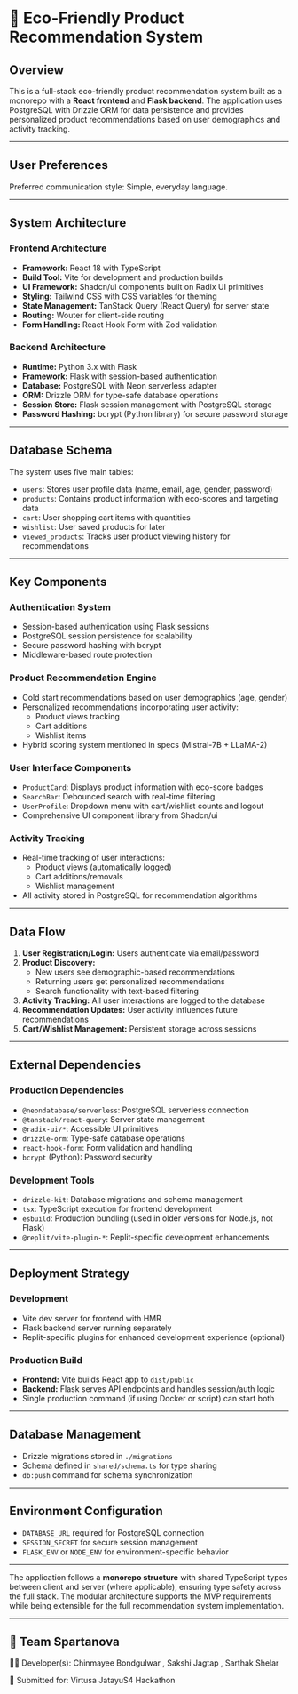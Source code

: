 
# 🌿 Eco-Friendly Product Recommendation System

## Overview  
This is a full-stack eco-friendly product recommendation system built as a monorepo with a **React frontend** and **Flask backend**. The application uses PostgreSQL with Drizzle ORM for data persistence and provides personalized product recommendations based on user demographics and activity tracking.

---

## User Preferences  
Preferred communication style: Simple, everyday language.

---

## System Architecture

### Frontend Architecture  
- **Framework:** React 18 with TypeScript  
- **Build Tool:** Vite for development and production builds  
- **UI Framework:** Shadcn/ui components built on Radix UI primitives  
- **Styling:** Tailwind CSS with CSS variables for theming  
- **State Management:** TanStack Query (React Query) for server state  
- **Routing:** Wouter for client-side routing  
- **Form Handling:** React Hook Form with Zod validation  

### Backend Architecture  
- **Runtime:** Python 3.x with Flask  
- **Framework:** Flask with session-based authentication  
- **Database:** PostgreSQL with Neon serverless adapter  
- **ORM:** Drizzle ORM for type-safe database operations  
- **Session Store:** Flask session management with PostgreSQL storage  
- **Password Hashing:** bcrypt (Python library) for secure password storage  

---

## Database Schema  
The system uses five main tables:

- `users`: Stores user profile data (name, email, age, gender, password)  
- `products`: Contains product information with eco-scores and targeting data  
- `cart`: User shopping cart items with quantities  
- `wishlist`: User saved products for later  
- `viewed_products`: Tracks user product viewing history for recommendations  

---

## Key Components

### Authentication System  
- Session-based authentication using Flask sessions  
- PostgreSQL session persistence for scalability  
- Secure password hashing with bcrypt  
- Middleware-based route protection  

### Product Recommendation Engine  
- Cold start recommendations based on user demographics (age, gender)  
- Personalized recommendations incorporating user activity:  
  - Product views tracking  
  - Cart additions  
  - Wishlist items  
- Hybrid scoring system mentioned in specs (Mistral-7B + LLaMA-2)  

### User Interface Components  
- `ProductCard`: Displays product information with eco-score badges  
- `SearchBar`: Debounced search with real-time filtering  
- `UserProfile`: Dropdown menu with cart/wishlist counts and logout  
- Comprehensive UI component library from Shadcn/ui  

### Activity Tracking  
- Real-time tracking of user interactions:  
  - Product views (automatically logged)  
  - Cart additions/removals  
  - Wishlist management  
- All activity stored in PostgreSQL for recommendation algorithms  

---

## Data Flow

1. **User Registration/Login:** Users authenticate via email/password  
2. **Product Discovery:**
   - New users see demographic-based recommendations
   - Returning users get personalized recommendations  
   - Search functionality with text-based filtering  
3. **Activity Tracking:** All user interactions are logged to the database  
4. **Recommendation Updates:** User activity influences future recommendations  
5. **Cart/Wishlist Management:** Persistent storage across sessions  

---

## External Dependencies

### Production Dependencies  
- `@neondatabase/serverless`: PostgreSQL serverless connection  
- `@tanstack/react-query`: Server state management  
- `@radix-ui/*`: Accessible UI primitives  
- `drizzle-orm`: Type-safe database operations  
- `react-hook-form`: Form validation and handling  
- `bcrypt` (Python): Password security  

### Development Tools  
- `drizzle-kit`: Database migrations and schema management  
- `tsx`: TypeScript execution for frontend development  
- `esbuild`: Production bundling (used in older versions for Node.js, not Flask)  
- `@replit/vite-plugin-*`: Replit-specific development enhancements  

---

## Deployment Strategy

### Development  
- Vite dev server for frontend with HMR  
- Flask backend server running separately  
- Replit-specific plugins for enhanced development experience (optional)  

### Production Build  
- **Frontend:** Vite builds React app to `dist/public`  
- **Backend:** Flask serves API endpoints and handles session/auth logic  
- Single production command (if using Docker or script) can start both  

---

## Database Management  
- Drizzle migrations stored in `./migrations`  
- Schema defined in `shared/schema.ts` for type sharing  
- `db:push` command for schema synchronization  

---

## Environment Configuration  

- `DATABASE_URL` required for PostgreSQL connection  
- `SESSION_SECRET` for secure session management  
- `FLASK_ENV` or `NODE_ENV` for environment-specific behavior  

---

The application follows a **monorepo structure** with shared TypeScript types between client and server (where applicable), ensuring type safety across the full stack. The modular architecture supports the MVP requirements while being extensible for the full recommendation system implementation.

---
## 👥 Team Spartanova
🧑‍💻 Developer(s): Chinmayee Bondgulwar , Sakshi Jagtap , Sarthak Shelar

🏢 Submitted for: Virtusa JatayuS4 Hackathon






